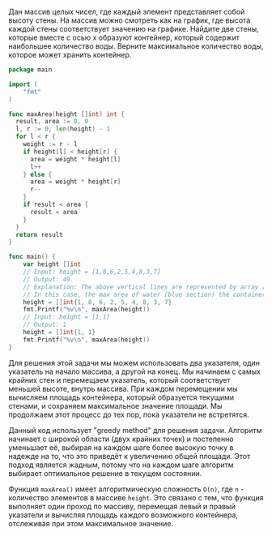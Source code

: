 Дан массив целых чисел, где каждый элемент представляет собой высоту стены. На массив можно смотреть как на график, где высота каждой стены соответствует значению на графике. Найдите две стены, которые вместе с осью x образуют контейнер, который содержит наибольшее количество воды. Верните максимальное количество воды, которое может хранить контейнер.

```go
package main

import (
	"fmt"
)

func maxArea(height []int) int {
  result, area := 0, 0
  l, r := 0, len(height) - 1
  for l < r {
    weight := r - l
    if height[l] < height[r] {
      area = weight * height[l]
      l++
    } else {
      area = weight * height[r]
      r--
    }
    if result < area {
      result = area
    }
  }
  return result
}

func main() {
	var height []int
	// Input: height = [1,8,6,2,5,4,8,3,7]
	// Output: 49
	// Explanation: The above vertical lines are represented by array [1,8,6,2,5,4,8,3,7].
	// In this case, the max area of water (blue section) the container can contain is 49.
	height = []int{1, 8, 6, 2, 5, 4, 8, 3, 7}
	fmt.Printf("%v\n", maxArea(height))
	// Input: height = [1,1]
	// Output: 1
	height = []int{1, 1}
	fmt.Printf("%v\n", maxArea(height))
}
```

Для решения этой задачи мы можем использовать два указателя, один указатель на начало массива, а другой на конец. Мы начинаем с самых крайних стен и перемещаем указатель, который соответствует меньшей высоте, внутрь массива. При каждом перемещении мы вычисляем площадь контейнера, который образуется текущими стенами, и сохраняем максимальное значение площади. Мы продолжаем этот процесс до тех пор, пока указатели не встретятся.

Данный код использует "greedy method" для решения задачи. Алгоритм начинает с широкой области (двух крайних точек) и постепенно уменьшает её, выбирая на каждом шаге более высокую точку в надежде на то, что это приведёт к увеличению общей площади. Этот подход является жадным, потому что на каждом шаге алгоритм выбирает оптимальное решение в текущем состоянии.

Функция `maxArea()` имеет алгоритмическую сложность `O(n)`, где `n` - количество элементов в массиве `height`. Это связано с тем, что функция выполняет один проход по массиву, перемещая левый и правый указатели и вычисляя площадь каждого возможного контейнера, отслеживая при этом максимальное значение.
